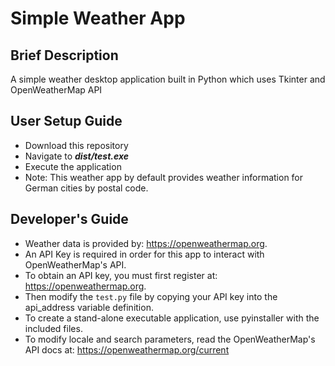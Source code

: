 # Simple Weather App

## Brief Description

A simple weather desktop application built in Python which uses Tkinter and OpenWeatherMap API

## User Setup Guide

- Download this repository
- Navigate to **_dist/test.exe_**
- Execute the application
- Note: This weather app by default provides weather information for German cities by postal code. 

## Developer's Guide

- Weather data is provided by: https://openweathermap.org.
- An API Key is required in order for this app to interact with OpenWeatherMap's API.
- To obtain an API key, you must first register at: https://openweathermap.org.
- Then modify the `test.py` file by copying your API key into the api_address variable definition.
- To create a stand-alone executable application, use pyinstaller with the included files.
- To modify locale and search parameters, read the OpenWeatherMap's API docs at: https://openweathermap.org/current
